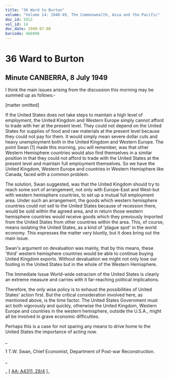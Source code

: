 ```yaml
---
title: "36 Ward to Burton"
volume: "Volume 14: 1948-49, The Commonwealth, Asia and the Pacific"
doc_id: 5812
vol_id: 14
doc_date: 1949-07-08
barcode: 466998
---
```


# 36 Ward to Burton

## Minute CANBERRA, 8 July 1949

I think the main issues arising from the discussion this morning may be summed up as follows:-

[matter omitted]

If the United States does not take steps to maintain a high level of employment, the United Kingdom and Western Europe simply cannot afford to trade with her at the present level. They could not depend on the United States for supplies of food and raw materials at the present level because they could not pay for them. It would simply mean severe dollar cuts and heavy unemployment both in the United Kingdom and Western Europe. The point Swan [1] made this morning, you will remember, was that other Western Hemisphere countries would also find themselves in a similar position in that they could not afford to trade with the United States at the present level and maintain full employment themselves. So we have the United Kingdom, Western Europe and countries in Western Hemisphere like Canada, faced with a common problem.

The solution, Swan suggested, was that the United Kingdom should try to reach some sort of arrangement, not only with Europe-East and West-but with western hemisphere countries, to set up a mutual full employment area. Under such an arrangement, the goods which western hemisphere countries could not sell to the United States because of recession there, would be sold within the agreed area, and in return those western hemisphere countries would receive goods which they previously imported from the United States from other countries within the area. This, of course, means isolating the United States, as a kind of 'plague spot' in the world economy. This expresses the matter very bluntly, but it does bring out the main issue.

Swan's argument on devaluation was mainly, that by this means, these 'third' western hemisphere countries would be able to continue buying United Kingdom exports. Without devaluation we might not only lose our footing in the United States but in the whole of the Western Hemisphere.

The Immediate Issue World-wide ostracism of the United States is clearly an extreme measure and carries with it far-reaching political implications.

Therefore, the only wise policy is to exhaust the possibilities of United States' action first. But the critical consideration involved here, as mentioned above, is the time factor. The United States Government must act both vigorously and quickly, otherwise the United Kingdom, Western Europe and countries in the western hemisphere, outside the U.S.A., might all be involved in grave economic difficulties.

Perhaps this is a case for not sparing any means to drive home to the United States the importance of acting now.

_

1 T.W. Swan, Chief Economist, Department of Post-war Reconstruction.

_

_ [ [AA: A4311, 29/4](http://www.naa.gov.au/cgi-bin/Search?O=I&Number=466998) ]_
